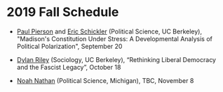 # 2019 Fall Schedule

- [Paul Pierson](https://polisci.berkeley.edu/people/person/paul-pierson) and [Eric Schickler](https://polisci.berkeley.edu/people/person/eric-schickler) (Political Science, UC Berkeley), "Madison's Constitution Under Stress: A Developmental Analysis of Political Polarization", September 20

- [Dylan Riley](https://sociology.berkeley.edu/faculty/dylan-john-riley) (Sociology, UC Berkeley), “Rethinking Liberal Democracy and the Fascist Legacy”, October 18

- [Noah Nathan](https://sites.lsa.umich.edu/noahnathan/) (Political Science, Michigan), TBC, November 8
